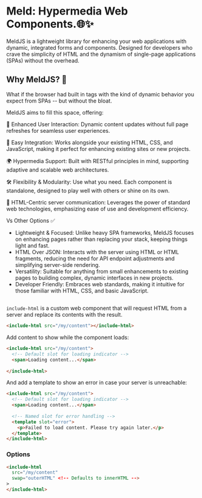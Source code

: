 # Meld: Hypermedia Web Components.🌐✨

MeldJS is a lightweight library for enhancing your web applications with dynamic, integrated forms and components. Designed for developers who crave the simplicity of HTML and the dynamism of single-page applications (SPAs) without the overhead.

## Why MeldJS? 🤔

What if the browser had built in tags with the kind of dynamic behavior you expect from SPAs -- but without the bloat.

MeldJS aims to fill this space, offering:

🚀 Enhanced User Interaction: Dynamic content updates without full page refreshes for seamless user experiences.

🔌 Easy Integration: Works alongside your existing HTML, CSS, and JavaScript, making it perfect for enhancing existing sites or new projects.

🌍 Hypermedia Support: Built with RESTful principles in mind, supporting adaptive and scalable web architectures.

🛠  Flexibility & Modularity: Use what you need. Each component is standalone, designed to play well with others or shine on its own.

🎨 HTML-Centric server communication: Leverages the power of standard web technologies, emphasizing ease of use and development efficiency.

Vs Other Options ✅

- Lightweight & Focused: Unlike heavy SPA frameworks, MeldJS focuses on enhancing pages rather than replacing your stack, keeping things light and fast.
- HTML Over JSON: Interacts with the server using HTML or HTML fragments, reducing the need for API endpoint adjustments and simplifying server-side rendering.
- Versatility: Suitable for anything from small enhancements to existing pages to building complex, dynamic interfaces in new projects.
- Developer Friendly: Embraces web standards, making it intuitive for those familiar with HTML, CSS, and basic JavaScript.

## <include-html>

`include-html` is a custom web component that will request HTML from a server and replace its contents with the result.

```html
<include-html src="/my/content"></include-html>
```

Add content to show while the component loads:

```html
<include-html src="/my/content">
  <!-- Default slot for loading indicator -->
  <span>Loading content...</span>
  
</include-html>
```

And add a template to show an error in case your server is unreachable:

```html
<include-html src="/my/content">
  <!-- Default slot for loading indicator -->
  <span>Loading content...</span>
  
  <!-- Named slot for error handling -->
  <template slot="error">
    <p>Failed to load content. Please try again later.</p>
  </template>
</include-html>
```

### Options

```html
<include-html
  src="/my/content"
  swap="outerHTML" <!-- Defaults to innerHTML -->
>
</include-html>
```
